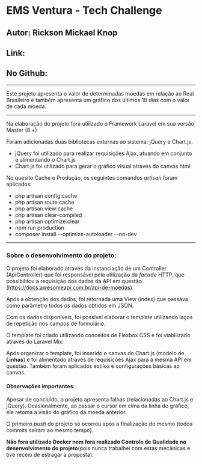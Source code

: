 <h1>EMS Ventura - Tech Challenge</h1>
<h2>Autor: Rickson Mickael Knop</h2>
<h2>Link: <a href=""></a></h2>
<h2>No Github: <a href=""></a></h2>
<hr>
<p>Este projeto apresenta o valor de determinadas moedas em relação ao Real Brasileiro e também apresenta um gráfico dos últimos 10 dias com o valor de cada moeda.</p>
<hr>
<p>Na elaboração do projeto fora utilizado o Framework Laravel em sua versão Master (8.+)</p>
<p>Foram adicionadas duas bibliotecas externas ao sistema: jQuery e Chart.js.</p>
<ul>
    <li>jQuery foi utilizado para realizar requisições Ajax, atuando em conjunto e alimentando o Chart.js</li>
    <li>Chart.js foi utilizado para gerar o gráfico visual através do canvas html</li>
</ul>
<p>No quesito Cache e Produção, os seguintes comandos <i>artisan</i> foram aplicados:</p>
<ul>
    <li>php artisan config:cache</li>
    <li>php artisan route:cache</li>
    <li>php artisan view:cache</li>
    <li>php artisan clear-compiled</li>
    <li>php artisan optimize:clear</li>
    <li>npm run production</li>
    <li>composer install --optimize-autoloader --no-dev</li>
</ul>
<hr>
<h3>Sobre o desenvolvimento do projeto:</h3>
<p>O projeto foi elaborado através da instanciação de um Controller (ApiController) que foi responsável pela utilização da <i>facade</i> HTTP, que possibilitou a requisição dos dados da API em questão (<a target="_blank" href="https://docs.awesomeapi.com.br/api-de-moedas">https://docs.awesomeapi.com.br/api-de-moedas</a>).</p>
<p>Após a obtenção dos dados, foi retornada uma View (index) que passava como parâmetro todos os dados obtidos em JSON.</p>
<p>Com os dados disponíveis, foi possível elaborar o template utilizando laços de repetição nos campos de formulário.</p>
<p>O template foi criado utilizando conceitos de Flexbox CSS e foi viabilizado através do Laravel Mix.</p>
<p>Após organizar o template, foi inserido o canvas do Chart.js (modelo de <strong>Linhas</strong>) e foi alimentado através de requisições Ajax para a mesma API em questão. Também foram aplicados estilos e configurações básicas ao canvas.</p>
<h4>Observações importantes:</h4>
<p>Apesar de concluído, o projeto apresenta falhas (relacionadas ao Chart.js e jQuery). Ocasionalmente, ao passar o cursor em cima da linha do gráfico, ele retoma a visão do gráfico da moeda anterior.</p>
<p>O primeiro <i>push</i> do projeto só ocorreu após a finalização do mesmo (todos commits saíram ao mesmo tempo).</p>
<p><strong>Não fora utilizado Docker nem fora realizado Controle de Qualidade no desenvolvimento do projeto</strong>(pois nunca trabalhei com estas mecânicas e tive receio de estragar a proposta).</p>
